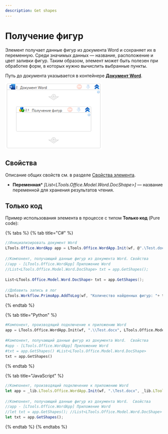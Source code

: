 ```yaml
---
description: Get shapes
---
```



# Получение фигур

Элемент получает данные фигур из документа Word и сохраняет их в переменную. Среди значимых данных — название, расположение и цвет заливки фигур. Таким образом, элемент может быть полезен при обработке форм, в которых нужно вычислить выбранные пункты. 

Путь до документа указывается в контейнере [**Документ Word**](https://docs.primo-rpa.ru/primo-rpa/g_elements/el_basic/els_word/el_word_app).

![](<../../../.gitbook/assets1/word-get-shapes.png>)


## Свойства
Описание общих свойств см. в разделе [Свойства элемента](https://docs.primo-rpa.ru/primo-rpa/primo-studio/process/elements#svoistva-elementa).

* **Переменная*** *[List<LTools.Office.Model.Word.DocShape>]* — название переменной для хранения результатов чтения.


## Только код

Пример использования элемента в процессе с типом **Только код** (Pure code):

{% tabs %}
{% tab title="C#" %}
```csharp
//Инициализировать документ Word
LTools.Office.WordApp app = LTools.Office.WordApp.Init(wf, @".\Test.docx", LTools.Office.Model.InteropTypes.DX);
		
//Компонент, получающий данные фигур из документа Word. Свойства
//app - [LTools.Office.WordApp] Приложение Word
//List<LTools.Office.Model.Word.DocShape> txt = app.GetShapes();
		
List<LTools.Office.Model.Word.DocShape> txt = app.GetShapes();
		
//Добавить запись в лог
LTools.Workflow.PrimoApp.AddToLog(wf, "Количество найденных фигур: "+ txt.Count, LTools.Enums.LogMessageType.Info);
```
{% endtab %}

{% tab title="Python" %}
```python
#Компонент, производящий подключение к приложению Word
app = LTools.Office.WordApp.Init(wf, ".\\Test.docx", LTools.Office.Model.InteropTypes.DX)
	
#Компонент, получающий данные фигур из документа Word.  Свойства
#app - [LTools.Office.WordApp] Приложение Word
#txt = app.GetShapes() #List<LTools.Office.Model.Word.DocShape>
txt = app.GetShapes() 
```
{% endtab %}

{% tab title="JavaScript" %}
```javascript
//Компонент, производящий подключение к приложению Word
let app = _lib.LTools.Office.WordApp.Init(wf, ".\Test.docx", _lib.LTools.Office.Model.InteropTypes.DX);

//Компонент, получающий данные фигур из документа Word.  Свойства
//app - [LTools.Office.WordApp] Приложение Word
//let txt = app.GetShapes(); //List<LTools.Office.Model.Word.DocShape>
let txt = app.GetShapes();
```
{% endtab %}
{% endtabs %}

